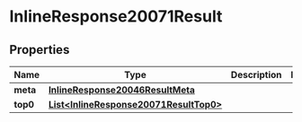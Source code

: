 # InlineResponse20071Result

## Properties
Name | Type | Description | Notes
------------ | ------------- | ------------- | -------------
**meta** | [**InlineResponse20046ResultMeta**](InlineResponse20046ResultMeta.md) |  | 
**top0** | [**List&lt;InlineResponse20071ResultTop0&gt;**](InlineResponse20071ResultTop0.md) |  | 
